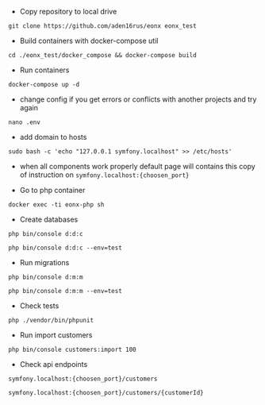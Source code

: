 - Copy repository to local drive

```git clone https://github.com/aden16rus/eonx eonx_test```

- Build containers with docker-compose util

```cd ./eonx_test/docker_compose && docker-compose build```

- Run containers

```docker-compose up -d```

- change config if you get errors or conflicts with another projects and try again

```nano .env```

- add domain to hosts

```sudo bash -c 'echo "127.0.0.1 symfony.localhost" >> /etc/hosts'```

- when all components work properly default page will contains this copy of instruction on ```symfony.localhost:{choosen_port}```

- Go to php container

```docker exec -ti eonx-php sh```

- Create databases

```php bin/console d:d:c```

```php bin/console d:d:c --env=test```

- Run migrations

```php bin/console d:m:m```

```php bin/console d:m:m --env=test```

- Check tests

```php ./vendor/bin/phpunit```

- Run import customers

```php bin/console customers:import 100```

- Check api endpoints

```symfony.localhost:{choosen_port}/customers```

```symfony.localhost:{choosen_port}/customers/{customerId}```